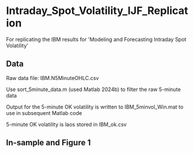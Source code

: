# Intraday_Spot_Volatility_IJF_Replication
For replicating the IBM results for 'Modeling and Forecasting Intraday Spot Volatility'
## Data
Raw data file: IBM.N5MinuteOHLC.csv

Use sort_5minute_data.m (used Matlab 2024b) to filter the raw 5-minute data

Output for the 5-minute OK volatility is written to IBM_5minvol_Win.mat to use in subsequent Matlab code

5-minute OK volatility is laos stored in IBM_ok.csv

## In-sample and Figure 1

